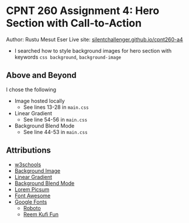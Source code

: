 # CPNT 260 Assignment 4: Hero Section with Call-to-Action
Author: Rustu Mesut Eser
Live site: [silentchallenger.github.io/cpnt260-a4](https://silentchallenger.github.io/cpnt260-a4)
- I searched how to style background images for hero section with keywords `css background`, `background-image`

## Above and Beyond
I chose the following
- Image hosted locally
    - See lines 13-28 in `main.css`
- Linear Gradient
    - See line 54-56 in `main.css`
- Background Blend Mode
    - See line 44-53 in `main.css`

## Attributions
- [w3schools](https://www.w3schools.com/default.asp)
- [Background Image](https://developer.mozilla.org/en-US/docs/Web/CSS/background)
- [Linear Gradient](https://developer.mozilla.org/en-US/docs/Web/CSS/background-blend-mode)
- [Background Blend Mode](https://developer.mozilla.org/en-US/docs/Web/CSS/gradient/linear-gradient)
- [Lorem Picsum](https://i.picsum.photos/id/551/7102/4740.jpg?hmac=fGrzYtiOAnVkgOC_P2jvR5asa0LsKH_Zk_8sy_Wgkcs)
- [Font Awesome](https://fontawesome.com/)
- [Google Fonts](https://fonts.google.com/)
    - [Roboto](https://fonts.google.com/specimen/Roboto)
    - [Reem Kufi Fun](https://fonts.google.com/specimen/Reem+Kufi+Fun)
